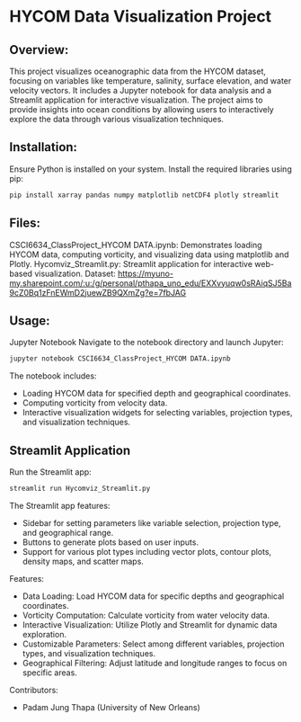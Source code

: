 # HYCOM Data Visualization Project

## Overview:

This project visualizes oceanographic data from the HYCOM dataset, focusing on variables like temperature, salinity, surface elevation, and water velocity vectors. It includes a Jupyter notebook for data analysis and a Streamlit application for interactive visualization. The project aims to provide insights into ocean conditions by allowing users to interactively explore the data through various visualization techniques.

## Installation:

Ensure Python is installed on your system. Install the required libraries using pip:

```bash
pip install xarray pandas numpy matplotlib netCDF4 plotly streamlit
```

## Files:
CSCI6634_ClassProject_HYCOM DATA.ipynb: Demonstrates loading HYCOM data, computing vorticity, and visualizing data using matplotlib and Plotly.
Hycomviz_Streamlit.py: Streamlit application for interactive web-based visualization.
Dataset: https://myuno-my.sharepoint.com/:u:/g/personal/pthapa_uno_edu/EXXvyuqw0sRAiqSJ5Ba9cZ0Bq1zFnEWmD2juewZB9QXmZg?e=7fbJAG

## Usage:

Jupyter Notebook
Navigate to the notebook directory and launch Jupyter:

```bash
jupyter notebook CSCI6634_ClassProject_HYCOM DATA.ipynb
```

The notebook includes:

- Loading HYCOM data for specified depth and geographical coordinates.
- Computing vorticity from velocity data.
- Interactive visualization widgets for selecting variables, projection types, and visualization techniques.

## Streamlit Application

Run the Streamlit app:

```bash
streamlit run Hycomviz_Streamlit.py
```

The Streamlit app features:
- Sidebar for setting parameters like variable selection, projection type, and geographical range.
- Buttons to generate plots based on user inputs.
- Support for various plot types including vector plots, contour plots, density maps, and scatter maps.

Features:
- Data Loading: Load HYCOM data for specific depths and geographical coordinates.
- Vorticity Computation: Calculate vorticity from water velocity data.
- Interactive Visualization: Utilize Plotly and Streamlit for dynamic data exploration.
- Customizable Parameters: Select among different variables, projection types, and visualization techniques.
- Geographical Filtering: Adjust latitude and longitude ranges to focus on specific areas.


Contributors:
- Padam Jung Thapa (University of New Orleans)
